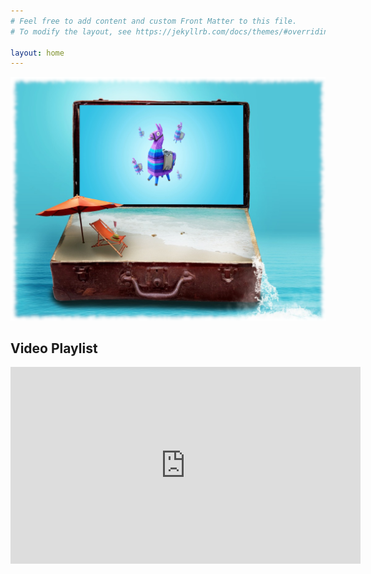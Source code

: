 ```yaml
---
# Feel free to add content and custom Front Matter to this file.
# To modify the layout, see https://jekyllrb.com/docs/themes/#overriding-theme-defaults

layout: home
---
```

![Remote-Gaming-Logo](/images/remote-gaming-logo.png)

## Video Playlist
<iframe width="560" height="315" src="https://www.youtube.com/embed/videoseries?list=PLIGEXuB3PblZCRdh6nBYIPrCLHnot0Ymw" title="Remote Gaming Play List" frameborder="0" allow="accelerometer; autoplay; clipboard-write; encrypted-media; gyroscope; picture-in-picture" allowfullscreen></iframe>